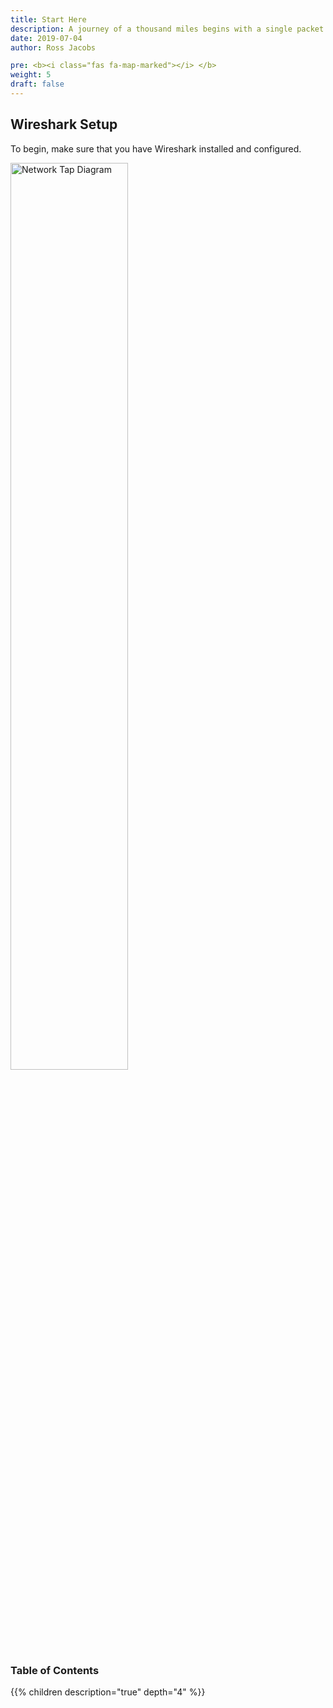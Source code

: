 ```yaml
---
title: Start Here
description: A journey of a thousand miles begins with a single packet
date: 2019-07-04
author: Ross Jacobs

pre: <b><i class="fas fa-map-marked"></i> </b>
weight: 5
draft: false
---
```


## Wireshark Setup

To begin, make sure that you have Wireshark installed and configured.

<a href="/setup/install"><img src="https://uwnthesis.files.wordpress.com/2013/06/wireshark-install-7.jpg" alt="Network Tap Diagram" style="width:61%;"></a>

### Table of Contents

{{% children description="true" depth="4" %}}
